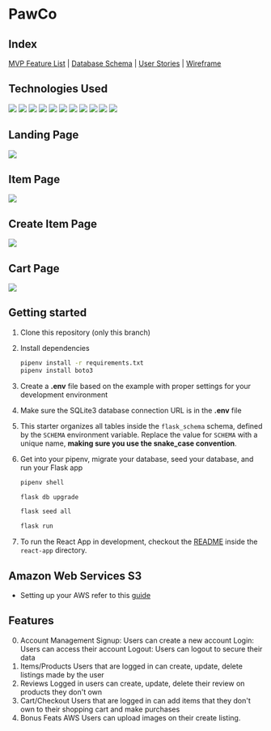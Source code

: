 # PawCo

## Index

[MVP Feature List](https://github.com/RetepG/CapStone/wiki/Features) |
[Database Schema](https://github.com/RetepG/CapStone/wiki/Database-Schema) |
[User Stories](https://github.com/RetepG/CapStone/wiki/User) |
[Wireframe](https://github.com/RetepG/CapStone/wiki/Wireframe)

## Technologies Used
<img src="https://img.shields.io/badge/JavaScript-323330?style=for-the-badge&logo=javascript&logoColor=F7DF1E" />  <img src="https://img.shields.io/badge/Node.js-339933?style=for-the-badge&logo=nodedotjs&logoColor=white" />  <img src="https://img.shields.io/badge/PostgreSQL-316192?style=for-the-badge&logo=postgresql&logoColor=white" />  <img src="https://img.shields.io/badge/HTML5-E34F26?style=for-the-badge&logo=html5&logoColor=white" />  <img src="https://img.shields.io/badge/CSS3-1572B6?style=for-the-badge&logo=css3&logoColor=white" />  <img src="https://img.shields.io/badge/React-20232A?style=for-the-badge&logo=react&logoColor=61DAFB" />  <img src="https://img.shields.io/badge/Redux-593D88?style=for-the-badge&logo=redux&logoColor=white" />  <img src="https://img.shields.io/badge/GitHub-100000?style=for-the-badge&logo=github&logoColor=white" />  <img src="https://img.shields.io/badge/Python-3776AB?style=for-the-badge&logo=python&logoColor=white" />  <img src="https://img.shields.io/badge/Amazon_AWS-FF9900?style=for-the-badge&logo=amazonaws&logoColor=whit" /> <img src="https://camo.githubusercontent.com/35f2e05c7eea775c5fbcb068d30e6e69bbbc4205044608e3a4d1b1c648bbd438/68747470733a2f2f696d672e736869656c64732e696f2f62616467652f466c61736b2d2532333030302e7376673f7374796c653d666f722d7468652d6261646765266c6f676f3d666c61736b266c6f676f436f6c6f723d7768697465" />

## Landing Page
<img src="https://gyazo.com/468709ae6477f68d8cb529cd60cb036a">

## Item Page
<img src="https://gyazo.com/6af58265e3a062e3755de4bfc104dc0e">

## Create Item Page
<img src="https://gyazo.com/1af4fedc0abc1258ccac1e836f97564e">

## Cart Page
<img src="https://gyazo.com/af52ea313014e5f4387accccfa527261">

## Getting started
1. Clone this repository (only this branch)

2. Install dependencies

      ```bash
      pipenv install -r requirements.txt
      pipenv install boto3
      ```

3. Create a **.env** file based on the example with proper settings for your
   development environment

4. Make sure the SQLite3 database connection URL is in the **.env** file

5. This starter organizes all tables inside the `flask_schema` schema, defined
   by the `SCHEMA` environment variable.  Replace the value for
   `SCHEMA` with a unique name, **making sure you use the snake_case
   convention**.

6. Get into your pipenv, migrate your database, seed your database, and run your Flask app

   ```bash
   pipenv shell
   ```

   ```bash
   flask db upgrade
   ```

   ```bash
   flask seed all
   ```

   ```bash
   flask run
   ```

7. To run the React App in development, checkout the [README](./react-app/README.md) inside the `react-app` directory.

## Amazon Web Services S3
* Setting up your AWS refer to this [guide](https://github.com/jdrichardsappacad/aws-s3-pern-demo)

## Features
0. Account Management
Signup: Users can create a new account
Login: Users can access their account
Logout: Users can logout to secure their data
1. Items/Products
Users that are logged in can create, update, delete listings made by the user
2. Reviews
Logged in users can create, update, delete their review on products they don't own
3. Cart/Checkout
Users that are logged in can add items that they don't own to their shopping cart and make purchases
4. Bonus Feats AWS
Users can upload images on their create listing.
